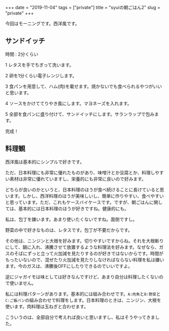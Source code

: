 +++
date = "2019-11-04"
tags = ["private"]
title = "syuiの朝ごはん2"
slug = "private"
+++

今回はモーニングです。西洋風です。

## サンドイッチ

時間 : 2分くらい

1 レタスを手でちぎって洗います。

2 卵を1分くらい電子レンジします。

3 食パンを用意して、ハム(肉)を載せます。焼かないでも食べられるやつがいいと思います。

4 ソースをかけててりやき風にします。マヨネーズを入れます。

5 全部を食パンに盛り付けて、サンドイッチにします。サランラップで包みます。

完成！

## 料理観

西洋風は基本的にシンプルで好きです。

ただ、日本料理にも非常に優れたものがあり、味噌汁とか豆腐とか、料理しやすい素材は非常に優れていますし、栄養的にも非常に良いので好みます。

どちらが良いのかというと、日本料理のほうが食べ続けることに長けていると思います。しかし、西洋料理のほうが美味しいし、簡単に作りやすい、食べやすいと思っています。ただ、これもケースバイケースです。ですが、朝ごはんに関しては、基本的には日本料理のほうが好きですね。健康的にも。

私は、包丁を嫌います。あまり使いたくないですね。面倒ですし。

野菜の中で好きなものは、レタスです。包丁が不要だからです。

その他は、ニンジンと大根を好みます。切りやすいですからね。それを大根斬りにして、鍋に入れ、沸騰させて放置するような料理法を好みます。なぜなら、ガスのそばにずっと立って火加減を見たりするのが好きではないからです。時間がもったいないので、混ぜたり火加減を見たりしなければならない料理を私は嫌います。今のガスは、沸騰後OFFにしたりできるのでいいですよ。

逆にジャガイモは味としては好きなんですけど、あまり自分は料理したくないので使いません。

私には料理パターンがあります。基本的には組み合わせです。`A:肉魚`と`B:野菜`と`C:ご飯パン`の組み合わせで料理をします。日本料理のときは、ニンジン、大根を使います。肉料理は玉ねぎと合わせます。

こういうのは、全部自分で考えれば良いと思いますし、私はそうやってきました。

